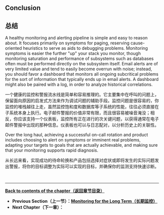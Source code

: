 ## **Conclusion**

## **总结**

A healthy monitoring and alerting pipeline is simple and easy to reason about. It focuses primarily on symptoms for paging, reserving cause-oriented heuristics to serve as aids to debugging problems. Monitoring symptoms is easier the further "up" your stack you monitor, though monitoring saturation and performance of subsystems such as databases often must be performed directly on the subsystem itself. Email alerts are of very limited value and tend to easily become overrun with noise; instead, you should favor a dashboard that monitors all ongoing subcritical problems for the sort of information that typically ends up in email alerts. A dashboard might also be paired with a log, in order to analyze historical correlations.

一个健康的监控和警报流水线是简单和容易推理的。它主要集中在呼叫的问题上，保留面向原因的启发式方法来作为调试问题的辅助手段。监控问题是很容易的，你监控的堆栈越往上走，虽然监控饱和度和数据库等子系统的性能，往往必须直接在子系统本身上执行。电子邮件警报的价值非常有限，而且很容易被噪音淹没；相反，你应该支持一个仪表板，监控所有正在进行的次关键问题，以获得通常在电子邮件警报中出现的那种信息。仪表板也可以与日志配对，以分析历史上的关联性。

Over the long haul, achieving a successful on-call rotation and product includes choosing to alert on symptoms or imminent real problems, adapting your targets to goals that are actually achievable, and making sure that your monitoring supports rapid diagnosis.

从长远来看，实现成功的待命轮换和产品包括选择对症状或即将发生的实际问题发出警报，将你的目标调整为实际可以实现的目标，并确保你的监测支持快速诊断。

<br>

---

**[Back to contents of the chapter（返回章节目录）](monitoring_distributed_systems.md)**

* **Previous Section（上一节）：[Monitoring for the Long Term（长期监控）](monitoring_for_the_long_term.md)**
* **Next Chapter（下一章）：[]()**
